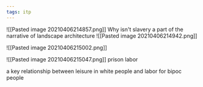 ```yaml
---
tags: itp
---
```

![[Pasted image 20210406214857.png]] Why isn't slavery a part of the narrative of landscape architecture
![[Pasted image 20210406214942.png]]

![[Pasted image 20210406215002.png]]

![[Pasted image 20210406215047.png]]
prison labor

a key relationship between leisure in white people and labor for bipoc people